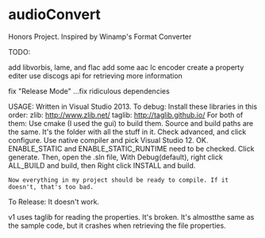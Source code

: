audioConvert
============

Honors Project. Inspired by Winamp's Format Converter

TODO:

  add libvorbis, lame, and flac
  add some aac lc encoder
  create a property editer
  use discogs api for retrieving more information
  
  fix "Release Mode"
  ...fix ridiculous dependencies

USAGE:
  Written in Visual Studio 2013.
  To debug:
    Install these libraries in this order:
      zlib: http://www.zlib.net/
      taglib: http://taglib.github.io/
    For both of them: Use cmake (I used the gui) to build them. Source and build paths are the same. It's the folder with all the stuff in it. Check advanced, and click configure. Use native compiler and pick Visual Studio 12. OK. ENABLE_STATIC and ENABLE_STATIC_RUNTIME need to be checked. Click generate. Then, open the .sln file, With Debug(default), right click ALL_BUILD and build, then Right click INSTALL and build.
    
    Now everything in my project should be ready to compile. If it doesn't, that's too bad.
  To Release:
    It doesn't work.

v1
  uses taglib for reading the properties. It's broken. It's almostthe same as the sample code, but it crashes when retrieving the file properties.

